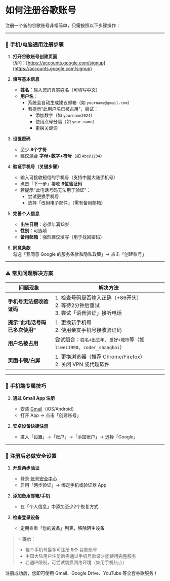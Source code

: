 # 如何注册谷歌账号

注册一个新的谷歌账号非常简单，只需按照以下步骤操作：

---

### 📱 **手机/电脑通用注册步骤**
1. **打开谷歌账号创建页面**  
   访问：[https://accounts.google.com/signup](https://accounts.google.com/signup)

2. **填写基本信息**  
   - **姓名**：输入您的真实姓名（可填写中文）  
   - **用户名**：  
     - 系统会自动生成建议邮箱（如 `yourname@gmail.com`）  
     - 若提示“此用户名已被占用”，尝试：  
       - 添加数字（如 `yourname2024`）  
       - 使用点号分隔（如 `your.name`）  
       - 更换关键词  

3. **设置密码**  
   - 至少 **8个字符**  
   - 建议混合 **字母+数字+符号**（如 `Abc@1234`）  

4. **验证手机号（关键步骤）**  
   - 输入可接收短信的手机号（支持中国大陆手机号）  
   - 点击「下一步」接收 **6位验证码**  
   - 若提示“此电话号码无法用于验证”：  
     - 尝试更换手机号  
     - 选择「改用电子邮件」（需有备用邮箱）  

5. **完善个人信息**  
   - **出生日期**：必须年满13岁  
   - **性别**：可选填  
   - **备用邮箱**：强烈建议填写（用于找回密码）  

6. **同意条款**  
   勾选「我同意 Google 的服务条款和隐私政策」→ 点击「创建账号」  

---

### ⚠️ **常见问题解决方案**
| **问题现象**                | **解决方法**                                                                 |
|-----------------------------|-----------------------------------------------------------------------------|
| **手机号无法接收验证码**     | 1. 检查号码是否输入正确（+86开头）<br>2. 等待2分钟后重试<br>3. 尝试「语音验证」接听电话 |
| **提示“此电话号码已多次使用”** | 1. 更换新手机号<br>2. 使用亲友手机号接收验证码                               |
| **用户名被占用**            | 尝试组合：`姓名+出生年`、`爱好+城市`等（如 `liwei1990`、`coder_shanghai`）    |
| **页面卡顿/白屏**           | 1. 更换浏览器（推荐 Chrome/Firefox）<br>2. 关闭 VPN 或代理软件               |

---

### 📱 **手机端专属技巧**
1. **通过 Gmail App 注册**  
   - 安装 [Gmail](https://apps.apple.com/app/gmail-email-by-google/id422689480)（iOS/Android）  
   - 打开 App → 点击「创建账号」  

2. **安卓设备快捷注册**  
   - 进入「设置」→「账户」→「添加账户」→ 选择「Google」  

---

### 🔐 **注册后必做安全设置**
1. **开启两步验证**  
   - 登录 [账号安全中心](https://myaccount.google.com/security)  
   - 启用「两步验证」→ 绑定手机或验证器 App  

2. **添加备用邮箱/手机**  
   - 在「个人信息」中添加至少2个恢复方式  

3. **检查登录设备**  
   - 定期查看「您的设备」列表，移除陌生设备  

> 💡 **提示**：  
> - 每个手机号最多可注册 **5个** 谷歌账号  
> - 中国大陆用户注册后需通过手机号验证才能使用完整服务  
> - 若遇IP限制，可尝试切换网络环境（如用手机热点）  

注册成功后，您即可使用 Gmail、Google Drive、YouTube 等全套谷歌服务！
